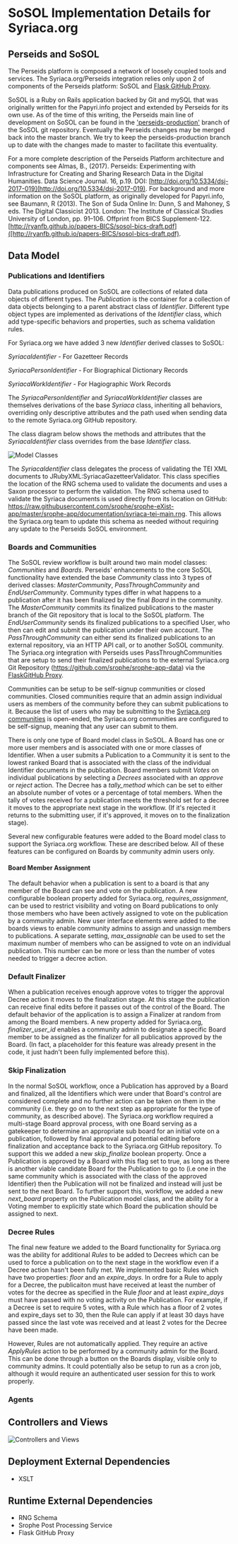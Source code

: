 # SoSOL Implementation Details for Syriaca.org

## Perseids and SoSOL
The Perseids platform is composed a network of loosely coupled tools and services.  The Syriaca.org/Perseids integration relies only upon 2 of components of the Perseids platform: SoSOL and [Flask GitHub Proxy](flaskgithubproxy.md).

SoSOL is a Ruby on Rails application backed by Git and mySQL that was originally written for the Papyri.info project and extended by Perseids for its own use.  As of the time of this writing, the Perseids main line of development on SoSOL can be found in the ['perseids-production'](https://github.com/sosol/sosol/tree/perseids-production) branch of the SoSOL git repository. Eventually the Perseids changes may be merged back into the master branch. We try to keep the perseids-production branch up to date with the changes made to master to facilitate this eventuality.

For a more complete description of the Perseids Platform architecture and components see Almas, B., (2017). Perseids: Experimenting with Infrastructure for Creating and Sharing Research Data in the Digital Humanities. Data Science Journal. 16, p.19. DOI: [http://doi.org/10.5334/dsj-2017-019](http://doi.org/10.5334/dsj-2017-019).  For background and more information on the SoSOL platform, as originally developed for Papyri.info, see Baumann, R (2013). The Son of Suda Online In: Dunn, S and Mahoney, S eds.  The Digital Classicist 2013. London: The Institute of Classical Studies University of London, pp. 91–106. Offprint from BICS Supplement-122.[http://ryanfb.github.io/papers-BICS/sosol-bics-draft.pdf]([http://ryanfb.github.io/papers-BICS/sosol-bics-draft.pdf).

## Data Model
### Publications and Identifiers
Data publications produced on SoSOL are collections of related data objects of different types. The _Publication_ is the container for a collection of data objects belonging to a parent abstract class of _Identifier_. Different type object types are implemented as derivations of the _Identifier_ class, which add type-specific behaviors and properties, such as schema validation rules.

For Syriaca.org we have added 3 new _Identifier_ derived classes to SoSOL:

_SyriacaIdentifier_ - For Gazetteer Records

_SyriacaPersonIdentifier_ - For Biographical Dictionary Records

_SyriacaWorkIdentifier_ - For Hagiographic Work Records

The _SyriacaPersonIdentifier_ and _SyriacaWorkIdentifier_ classes are themselves derivations of the base _Syriaca_ class, inheriting all behaviors, overriding only descriptive attributes and the path used when sending data to the remote Syriaca.org GitHub repository.

The class diagram below shows the methods and attributes that the _SyriacaIdentifier_ class overrides from the base _Identifier_ class. 

![Model Classes](https://github.com/perseids-project/perseids_docs/blob/master/integrations/syriaca/perseidssyriacamodels.png?raw=true)

The _SyriacaIdentifier_ class delegates the process of validating the TEI XML documents to JRubyXML:SyriacaGazetteerValidator. This class specifies the location of the RNG schema used to validate the documents and uses a Saxon processor to perform the validation. The RNG schema used to validate the Syriaca documents is used directly from its location on GitHub: https://raw.githubusercontent.com/srophe/srophe-eXist-app/master/srophe-app/documentation/syriaca-tei-main.rng. This allows the Syriaca.org team to update this schema as needed without requiring any update to the Perseids SoSOL environment.

### Boards and Communities

The SoSOL review workflow is built around two main model classes: _Communities_ and _Boards_.  Perseids' enhancements to the core SoSOL functionality have extended the base _Community_ class into 3 types of derived classes: _MasterCommunity_, _PassThroughCommunity_ and _EndUserCommunity_. Community types differ in what happens to a publication after it has been finalized by the final _Board_ in the community. The _MasterCommunity_ commits its finalized publications to the master branch of the Git repository that is local to the SoSOL platform.  The _EndUserCommunity_ sends its finalized publications to a specified User, who then can edit and submit the publication under their own account. The _PassThroughCommunity_ can either send its finalized publications to an external repository, via an HTTP API call, or to another SoSOL community. The Syriaca.org integration with Perseids uses PassThroughCommunities that are setup to send their finalized publications to the external Syriaca.org Git Repository (https://github.com/srophe/srophe-app-data) via the [FlaskGitHub Proxy](flaskgithubproxy.md). 

Communities can be setup to be self-signup communities or closed communities. Closed communities require that an admin assign individual users as members of the community before they can submit publications to it.  Because the list of users who may be submitting to the [Syriaca.org communities](apioauth.md#syriacaorg-communities) is open-ended, the Syriaca.org communities are configured to be self-signup, meaning that any user can submit to them.  

There is only one type of Board model class in SoSOL. A Board has one or more user members and is associated with one or more classes of Identifier.  When a user submits a Publication to a Community it is sent to the lowest ranked Board that is associated with the class of the individual Identifier documents in the publication. Board members submit _Votes_ on individual publications by selecting a _Decrees_ associated with an _approve_ or _reject_ action. The Decree has a _tally_method_ which can be set to either an absolute number of votes or a percentage of total members. When the tally of votes received for a publication meets the threshold set for a decree it moves to the appropriate next stage in the workflow. (If it's rejected it returns to the submitting user, if it's approved, it moves on to the finalization stage).   

Several new configurable features were added to the Board model class to support the Syriaca.org workflow. These are described below.  All of these features can be configured on Boards by community admin users only.

#### Board Member Assignment 
The default behavior when a publication is sent to a board is that any member of the Board can see and vote on the publication.  A new configurable boolean property added for Syriaca.org, _requires_assignment_, can be used to restrict visibility and voting on Board publications to only those members who have been actively assigned to vote on the publication by a community admin. New user interface elements were added to the boards views to enable community admins to assign and unassign members to publications.   A separate setting, _max_assignable_ can be used to set the maximum number of members who can be assigned to vote on an individual publication. This number can be more or less than the number of votes needed to trigger a decree action.  

### Default Finalizer
When a publication receives enough approve votes to trigger the approval Decree action it moves to the finalization stage. At this stage the publication can receive final edits before it passes out of the control of the Board. The default behavior of the application is to assign a Finalizer at random from among the Board members.  A new property added for Syriaca.org, _finalizer_user_id_ enables a community admin to designate a specific Board member to be assigned as the finalizer for all publicatios approved by the Board. (In fact, a placeholder for this feature was already present in the code, it just hadn't been fully implemented before this). 

### Skip Finalization
In the normal SoSOL workflow, once a Publication has approved by a Board and finalized, all the Identifiers which were under that Board's control are considered complete and no further action can be taken on them in the community (i.e. they go on to the next step as appropriate for the type of community, as described above).  The Syriaca.org workflow required a multi-stage Board approval process, with one Board serving as a gatekeeper to determine an appropriate sub board for an initial vote on a publication, followed by final approval and potential editing before finalization and acceptance back to the Syriaca.org GitHub repository.  To support this we added a new _skip_finalize_ boolean property. Once a Publication is approved by a Board with this flag set to true, as long as there is another viable candidate Board for the Publication to go to (i.e one in the same community which is associated with the class of the approved Identifier) then the Publication will not be finalized and instead will just be sent to the next Board.  To further support this, workflow, we added a new _next_board_ property on the Publication model class, and the ability for a Voting member to explicitly state which Board the publication should be assigned to next. 

### Decree Rules
The final new feature we added to the Board functionality for Syriaca.org was the ability for additional _Rules_ to be added to Decrees which can be used to force a publication on to the next stage in the workflow even if a Decree action hasn't been fully met. We implemented basic Rules which have two properties: _floor_ and an _expire_days_. In ordre for a Rule to apply for a Decree, the publicaiton must have received at least the number of votes for the decree as specified in the Rule _floor_ and at least _expire_days_ must have passed with no voting activity on the Publication.  For example, if a Decree is set to require 5 votes, with a Rule which has a floor of 2 votes and expire_days set to 30, then the Rule can apply if at least 30 days have passed since the last vote was received and at least 2 votes for the Decree have been made.

However, Rules are not automatically applied. They require an active _ApplyRules_ action to be performed by a community admin for the Board.  This can be done through a button on the Boards display, visible only to community admins. It could potentially also be setup to run as a cron job, although it would require an authenticated user session for this to work properly.

### Agents

## Controllers and Views

![Controllers and Views](https://github.com/perseids-project/perseids_docs/blob/master/integrations/syriaca/perseidssyriacacontrollerviews.png?raw=true)

## Deployment External Dependencies
* XSLT

## Runtime External Dependencies
* RNG Schema
* Srophe Post Processing Service
* Flask GitHub Proxy
